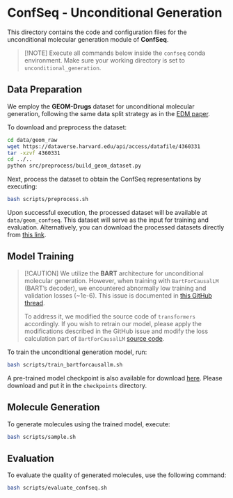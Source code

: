 # ConfSeq - Unconditional Generation

This directory contains the code and configuration files for the unconditional molecular generation module of **ConfSeq**.

> \[!NOTE]
> Execute all commands below inside the `confseq` conda environment. Make sure your working directory is set to `unconditional_generation`.

## Data Preparation

We employ the **GEOM-Drugs** dataset for unconditional molecular generation, following the same data split strategy as in the [EDM paper](https://arxiv.org/abs/2203.17003).

To download and preprocess the dataset:

```bash
cd data/geom_raw
wget https://dataverse.harvard.edu/api/access/datafile/4360331
tar -xzvf 4360331
cd ../..
python src/preprocess/build_geom_dataset.py
```

Next, process the dataset to obtain the ConfSeq representations by executing:

```bash
bash scripts/preprocess.sh
```

Upon successful execution, the processed dataset will be available at `data/geom_confseq`. This dataset will serve as the input for training and evaluation. Alternatively, you can download the processed datasets directly from [this link](mylink).

## Model Training

> \[!CAUTION]
> We utilize the **BART** architecture for unconditional molecular generation. However, when training with `BartForCausalLM` (BART’s decoder), we encountered abnormally low training and validation losses (\~1e-6). This issue is documented in [this GitHub thread](https://github.com/huggingface/transformers/issues/27517).
>
> To address it, we modified the source code of `transformers` accordingly. If you wish to retrain our model, please apply the modifications described in the GitHub issue and modify the loss calculation part of `BartForCausalLM` [source code](https://github.com/huggingface/transformers/blob/main/src/transformers/models/bart/modeling_bart.py).

To train the unconditional generation model, run:

```bash
bash scripts/train_bartforcausallm.sh
```

A pre-trained model checkpoint is also available for download [here](mylink). Please download and put it in the `checkpoints` directory.

## Molecule Generation

To generate molecules using the trained model, execute:

```bash
bash scripts/sample.sh
```

## Evaluation

To evaluate the quality of generated molecules, use the following command:

```bash
bash scripts/evaluate_confseq.sh
```
